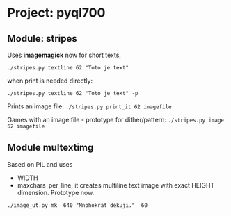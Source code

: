 # Project: pyql700

## Module: stripes


 Uses **imagemagick** now for short texts,

 ` ./stripes.py textline 62 "Toto je text" `

 when print is needed directly:

 ` ./stripes.py textline 62 "Toto je text" -p `


 Prints an image file:
 ` ./stripes.py print_it 62 imagefile `


 Games with an image file - prototype for dither/pattern:
 ` ./stripes.py image 62 imagefile `


## Module multextimg

 Based on PIL and uses
  - WIDTH
  - maxchars_per_line,
it creates multiline text image with exact HEIGHT dimension. Prototype now.

`./image_ut.py mk  640 "Mnohokrát děkuji."  60
`
